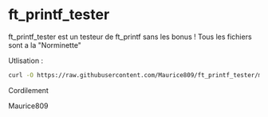 # ft_printf_tester

ft_printf_tester est un testeur de ft_printf sans les bonus !
Tous les fichiers sont a la "Norminette" 

Utlisation : 

```sh
curl -O https://raw.githubusercontent.com/Maurice809/ft_printf_tester/main/eval.sh
```

Cordilement

Maurice809

